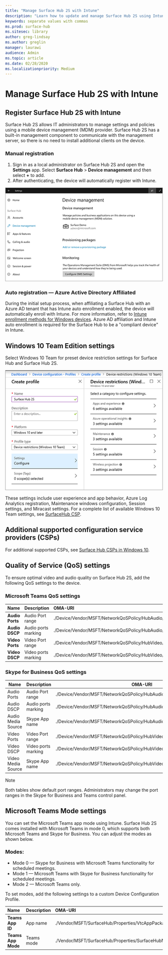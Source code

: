 ```yaml
---
title: "Manage Surface Hub 2S with Intune"
description: "Learn how to update and manage Surface Hub 2S using Intune."
keywords: separate values with commas
ms.prod: surface-hub
ms.sitesec: library
author: greg-lindsay
ms.author: greglin
manager: laurawi
audience: Admin
ms.topic: article
ms.date: 02/28/2020
ms.localizationpriority: Medium
---
```


# Manage Surface Hub 2S with Intune

## Register Surface Hub 2S with Intune

Surface Hub 2S allows IT administrators to manage settings and policies using a mobile device management (MDM) provider. Surface Hub 2S has a built-in management component to communicate with the management server, so there is no need to install additional clients on the device.

### Manual registration

1. Sign in as a local administrator on Surface Hub 2S and open the **Settings** app. Select **Surface Hub** > **Device management** and then select **+** to add.
2. After authenticating, the device will automatically register with Intune.

 ![Register Surface Hub 2S with Intune](images/sh2-set-intune1.png)<br>

### Auto registration — Azure Active Directory Affiliated

During the initial setup process, when affiliating a Surface Hub with an Azure AD tenant that has Intune auto enrollment enabled, the device will automatically enroll with Intune. For more information, refer to [Intune enrollment methods for Windows devices](https://docs.microsoft.com/intune/enrollment/windows-enrollment-methods). Azure AD affiliation and Intune auto enrollment is required for the Surface Hub to be a "compliant device" in Intune. 

## Windows 10 Team Edition settings

Select Windows 10 Team for preset device restriction settings for Surface Hub and Surface Hub 2S.

 ![Set device restrictions for Surface Hub 2S.](images/sh2-set-intune3.png) <br>

These settings include user experience and app behavior, Azure Log Analytics registration, Maintenance windows configuration, Session settings, and Miracast settings. For a complete list of available Windows 10 Team settings, see [SurfaceHub CSP](https://docs.microsoft.com/windows/client-management/mdm/surfacehub-csp).

## Additional supported configuration service providers (CSPs)

For additional supported CSPs, see [Surface Hub CSPs in Windows 10](https://docs.microsoft.com/windows/client-management/mdm/configuration-service-provider-reference#surfacehubcspsupport).

## Quality of Service (QoS) settings

To ensure optimal video and audio quality on Surface Hub 2S, add the following QoS settings to the device. 

### Microsoft Teams QoS settings 

|**Name**|**Description**|**OMA-URI**|**Type**|**Value**|
|:------ |:------------- |:--------- |:------ |:------- |
|**Audio Ports**| Audio Port range | ./Device/Vendor/MSFT/NetworkQoSPolicy/HubAudio/DestinationPortMatchCondition | String  | 3478-3479 |
|**Audio DSCP**| Audio ports marking | ./Device/Vendor/MSFT/NetworkQoSPolicy/HubAudio/DSCPAction | Integer | 46 |
|**Video Ports**| Video Port range | ./Device/Vendor/MSFT/NetworkQoSPolicy/HubVideo/DestinationPortMatchCondition | String  | 3480 |
|**Video DSCP**| Video ports marking | ./Device/Vendor/MSFT/NetworkQoSPolicy/HubVideo/DSCPAction | Integer | 34 |


### Skype for Business QoS settings

| Name               | Description         | OMA-URI                                                                  | Type    | Value                          |
| ------------------ | ------------------- | ------------------------------------------------------------------------ | ------- | ------------------------------ |
| Audio Ports        | Audio Port range    | ./Device/Vendor/MSFT/NetworkQoSPolicy/HubAudio/SourcePortMatchCondition  | String  | 50000-50019                    |
| Audio DSCP         | Audio ports marking | ./Device/Vendor/MSFT/NetworkQoSPolicy/HubAudio/DSCPAction                | Integer | 46                             |
| Audio Media Source | Skype App name      | ./Device/Vendor/MSFT/NetworkQoSPolicy/HubAudio/AppPathNameMatchCondition | String  | Microsoft.PPISkype.Windows.exe |
| Video Ports        | Video Port range    | ./Device/Vendor/MSFT/NetworkQoSPolicy/HubVideo/SourcePortMatchCondition  | String  | 50020-50039                    |
| Video DSCP         | Video ports marking | ./Device/Vendor/MSFT/NetworkQoSPolicy/HubVideo/DSCPAction                | Integer | 34                             |
| Video Media Source | Skype App name      | ./Device/Vendor/MSFT/NetworkQoSPolicy/HubVideo/AppPathNameMatchCondition | String  | Microsoft.PPISkype.Windows.exe |

> [!NOTE]
> Both tables show default port ranges. Administrators may change the port ranges in the Skype for Business and Teams control panel.

## Microsoft Teams Mode settings

You can set the Microsoft Teams app mode using Intune. Surface Hub 2S comes installed with Microsoft Teams in mode 0, which supports both Microsoft Teams and Skype for Business. You can adjust the modes as shown below.

### Modes:

- Mode 0 — Skype for Business with Microsoft Teams functionality for scheduled meetings.
- Mode 1 — Microsoft Teams with Skype for Business functionality for scheduled meetings.
- Mode 2 — Microsoft Teams only.

To set modes, add the following settings to a custom Device Configuration Profile.

|**Name**|**Description**|**OMA-URI**|**Type**|**Value**|
|:--- |:--- |:--- |:--- |:--- |
|**Teams App ID**|App name|./Vendor/MSFT/SurfaceHub/Properties/VtcAppPackageId|String| Microsoft.MicrosoftTeamsforSurfaceHub_8wekyb3d8bbwe!Teams|
|**Teams App Mode**|Teams mode|./Vendor/MSFT/SurfaceHub/Properties/SurfaceHubMeetingMode|Integer| 0 or 1 or 2|
